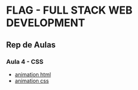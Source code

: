 # FLAG - FULL STACK WEB DEVELOPMENT
## Rep de Aulas
### Aula 4 - CSS

- [animation html](/css/aula4/exercicios/ex1/animation.html)
- [animation css](/css/aula4/exercicios/ex1/animation.css)



